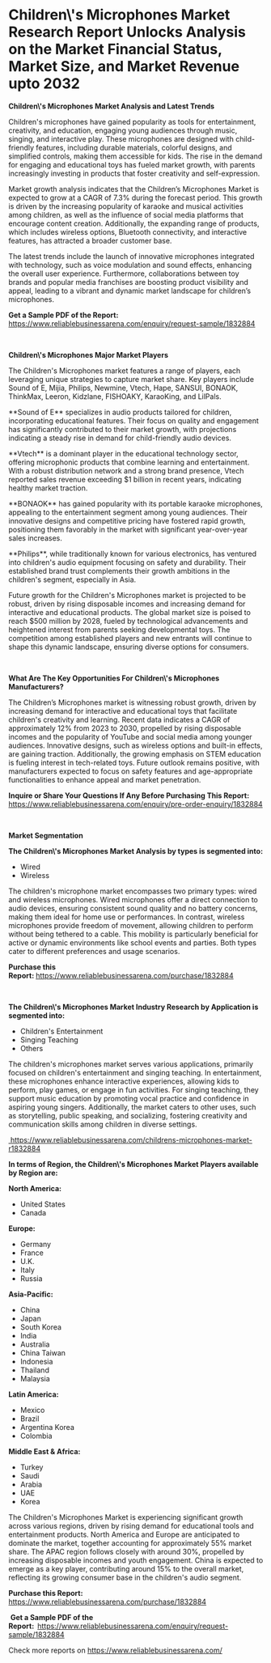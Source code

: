 <p><h1>Children\'s Microphones Market Research Report Unlocks Analysis on the Market Financial Status, Market Size, and Market Revenue upto 2032</h1></p><p><strong>Children\'s Microphones Market Analysis and Latest Trends</strong></p>
<p><p>Children's microphones have gained popularity as tools for entertainment, creativity, and education, engaging young audiences through music, singing, and interactive play. These microphones are designed with child-friendly features, including durable materials, colorful designs, and simplified controls, making them accessible for kids. The rise in the demand for engaging and educational toys has fueled market growth, with parents increasingly investing in products that foster creativity and self-expression.</p><p>Market growth analysis indicates that the Children’s Microphones Market is expected to grow at a CAGR of 7.3% during the forecast period. This growth is driven by the increasing popularity of karaoke and musical activities among children, as well as the influence of social media platforms that encourage content creation. Additionally, the expanding range of products, which includes wireless options, Bluetooth connectivity, and interactive features, has attracted a broader customer base.</p><p>The latest trends include the launch of innovative microphones integrated with technology, such as voice modulation and sound effects, enhancing the overall user experience. Furthermore, collaborations between toy brands and popular media franchises are boosting product visibility and appeal, leading to a vibrant and dynamic market landscape for children’s microphones.</p></p>
<p><strong>Get a Sample PDF of the Report:&nbsp;</strong> <a href="https://www.reliablebusinessarena.com/enquiry/request-sample/1832884?utm_campaign=3552&utm_medium=2&utm_source=Github&utm_content=ia&utm_term=26032025&utm_id=childrens-microphones">https://www.reliablebusinessarena.com/enquiry/request-sample/1832884</a></p>
<p>&nbsp;</p>
<p><strong>Children\'s Microphones Major Market Players</strong></p>
<p><p>The Children's Microphones market features a range of players, each leveraging unique strategies to capture market share. Key players include Sound of E, Mijia, Philips, Newmine, Vtech, Hape, SANSUI, BONAOK, ThinkMax, Leeron, Kidzlane, FISHOAKY, KaraoKing, and LilPals.</p><p>**Sound of E** specializes in audio products tailored for children, incorporating educational features. Their focus on quality and engagement has significantly contributed to their market growth, with projections indicating a steady rise in demand for child-friendly audio devices.</p><p>**Vtech** is a dominant player in the educational technology sector, offering microphonic products that combine learning and entertainment. With a robust distribution network and a strong brand presence, Vtech reported sales revenue exceeding $1 billion in recent years, indicating healthy market traction.</p><p>**BONAOK** has gained popularity with its portable karaoke microphones, appealing to the entertainment segment among young audiences. Their innovative designs and competitive pricing have fostered rapid growth, positioning them favorably in the market with significant year-over-year sales increases.</p><p>**Philips**, while traditionally known for various electronics, has ventured into children's audio equipment focusing on safety and durability. Their established brand trust complements their growth ambitions in the children's segment, especially in Asia.</p><p>Future growth for the Children's Microphones market is projected to be robust, driven by rising disposable incomes and increasing demand for interactive and educational products. The global market size is poised to reach $500 million by 2028, fueled by technological advancements and heightened interest from parents seeking developmental toys. The competition among established players and new entrants will continue to shape this dynamic landscape, ensuring diverse options for consumers.</p></p>
<p>&nbsp;</p>
<p><strong>What Are The Key Opportunities For Children\'s Microphones Manufacturers?</strong></p>
<p><p>The Children’s Microphones market is witnessing robust growth, driven by increasing demand for interactive and educational toys that facilitate children's creativity and learning. Recent data indicates a CAGR of approximately 12% from 2023 to 2030, propelled by rising disposable incomes and the popularity of YouTube and social media among younger audiences. Innovative designs, such as wireless options and built-in effects, are gaining traction. Additionally, the growing emphasis on STEM education is fueling interest in tech-related toys. Future outlook remains positive, with manufacturers expected to focus on safety features and age-appropriate functionalities to enhance appeal and market penetration.</p></p>
<p><strong>Inquire or Share Your Questions If Any Before Purchasing This Report:</strong> <a href="https://www.reliablebusinessarena.com/enquiry/pre-order-enquiry/1832884?utm_campaign=3552&utm_medium=2&utm_source=Github&utm_content=ia&utm_term=26032025&utm_id=childrens-microphones">https://www.reliablebusinessarena.com/enquiry/pre-order-enquiry/1832884</a></p>
<p>&nbsp;</p>
<p><strong>Market Segmentation</strong></p>
<p><strong>The Children\'s Microphones Market Analysis by types is segmented into:</strong></p>
<p><ul><li>Wired</li><li>Wireless</li></ul></p>
<p><p>The children's microphone market encompasses two primary types: wired and wireless microphones. Wired microphones offer a direct connection to audio devices, ensuring consistent sound quality and no battery concerns, making them ideal for home use or performances. In contrast, wireless microphones provide freedom of movement, allowing children to perform without being tethered to a cable. This mobility is particularly beneficial for active or dynamic environments like school events and parties. Both types cater to different preferences and usage scenarios.</p></p>
<p><strong>Purchase this Report:&nbsp;</strong><a href="https://www.reliablebusinessarena.com/purchase/1832884?utm_campaign=3552&utm_medium=2&utm_source=Github&utm_content=ia&utm_term=26032025&utm_id=childrens-microphones">https://www.reliablebusinessarena.com/purchase/1832884</a></p>
<p>&nbsp;</p>
<p><strong>The Children\'s Microphones Market Industry Research by Application is segmented into:</strong></p>
<p><ul><li>Children's Entertainment</li><li>Singing Teaching</li><li>Others</li></ul></p>
<p><p>The children's microphones market serves various applications, primarily focused on children's entertainment and singing teaching. In entertainment, these microphones enhance interactive experiences, allowing kids to perform, play games, or engage in fun activities. For singing teaching, they support music education by promoting vocal practice and confidence in aspiring young singers. Additionally, the market caters to other uses, such as storytelling, public speaking, and socializing, fostering creativity and communication skills among children in diverse settings.</p></p>
<p><a href="https://www.reliablebusinessarena.com/childrens-microphones-market-r1832884?utm_campaign=3552&utm_medium=2&utm_source=Github&utm_content=ia&utm_term=26032025&utm_id=childrens-microphones">&nbsp;https://www.reliablebusinessarena.com/childrens-microphones-market-r1832884</a></p>
<p><strong>In terms of Region, the Children\'s Microphones Market Players available by Region are:</strong></p>
<p>
    <p> <strong> North America: </strong>
        <ul>
            <li>United States</li>
            <li>Canada</li>
        </ul>
        </p> 
    <p> <strong> Europe: </strong>
        <ul>
            <li>Germany</li>
            <li>France</li>
            <li>U.K.</li>
            <li>Italy</li>
            <li>Russia</li>
        </ul>
        </p> 
    <p> <strong> Asia-Pacific: </strong>
        <ul>
            <li>China</li>
            <li>Japan</li>
            <li>South Korea</li>
            <li>India</li>
            <li>Australia</li>
            <li>China Taiwan</li>
            <li>Indonesia</li>
            <li>Thailand</li>
            <li>Malaysia</li>
        </ul>
        </p> 
    <p> <strong> Latin America: </strong>
        <ul>
            <li>Mexico</li>
            <li>Brazil</li>
            <li>Argentina Korea</li>
            <li>Colombia</li>
        </ul>
        </p> 
    <p> <strong> Middle East & Africa: </strong>
        <ul>
            <li>Turkey</li>
            <li>Saudi</li>
            <li>Arabia</li>
            <li>UAE</li>
            <li>Korea</li>
        </ul>
    </p>
    </p>
<p><p>The Children's Microphones Market is experiencing significant growth across various regions, driven by rising demand for educational tools and entertainment products. North America and Europe are anticipated to dominate the market, together accounting for approximately 55% market share. The APAC region follows closely with around 30%, propelled by increasing disposable incomes and youth engagement. China is expected to emerge as a key player, contributing around 15% to the overall market, reflecting its growing consumer base in the children's audio segment.</p></p>
<p><strong>Purchase this Report: </strong><a href="https://www.reliablebusinessarena.com/purchase/1832884?utm_campaign=3552&utm_medium=2&utm_source=Github&utm_content=ia&utm_term=26032025&utm_id=childrens-microphones">https://www.reliablebusinessarena.com/purchase/1832884</a></p>
<p>&nbsp;<strong>Get a Sample PDF of the Report:&nbsp;&nbsp;</strong><a href="https://www.reliablebusinessarena.com/enquiry/request-sample/1832884?utm_campaign=3552&utm_medium=2&utm_source=Github&utm_content=ia&utm_term=26032025&utm_id=childrens-microphones">https://www.reliablebusinessarena.com/enquiry/request-sample/1832884</a></p>
<p><strong></strong></p>
<p>Check more reports on <a href="https://www.reliablebusinessarena.com/?utm_campaign=3552&utm_medium=2&utm_source=Github&utm_content=ia&utm_term=26032025&utm_id=childrens-microphones">https://www.reliablebusinessarena.com/</a></p>